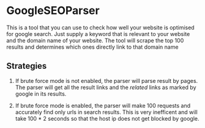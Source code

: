 # GoogleSEOParser

This is a tool that you can use to check how well your website is optimised for google search. Just supply a keyword that is relevant to your website and the domain name of your website. The tool will scrape the top 100 results and determines which ones directly link to that domain name

## Strategies

1. If brute force mode is not enabled, the parser will parse result by pages. The parser will get all the result links and the *related* links as marked by google in its results.

2. If brute force mode is enabled, the parser will make 100 requests and accurately find only urls in search results. This is very inefficent and will take 100 * 2 seconds so that the host ip does not get blocked by google.
